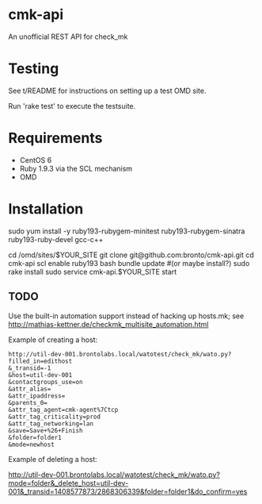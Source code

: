 cmk-api
=======

An unofficial REST API for check_mk

Testing
=======

See t/README for instructions on setting up a test OMD site.

Run 'rake test' to execute the testsuite.

Requirements
============

 * CentOS 6
 * Ruby 1.9.3 via the SCL mechanism
 * OMD

Installation
============

sudo yum install -y ruby193-rubygem-minitest ruby193-rubygem-sinatra \
  ruby193-ruby-devel gcc-c++

cd /omd/sites/$YOUR_SITE
git clone git@github.com:bronto/cmk-api.git
cd cmk-api
scl enable ruby193 bash
bundle update #(or maybe install?)
sudo rake install
sudo service cmk-api.$YOUR_SITE start

TODO
----

Use the built-in automation support instead of hacking up hosts.mk; see
http://mathias-kettner.de/checkmk_multisite_automation.html

Example of creating a host:

    http://util-dev-001.brontolabs.local/watotest/check_mk/wato.py?
    filled_in=edithost
    &_transid=-1
    &host=util-dev-001
    &contactgroups_use=on
    &attr_alias=
    &attr_ipaddress=
    &parents_0=
    &attr_tag_agent=cmk-agent%7Ctcp
    &attr_tag_criticality=prod
    &attr_tag_networking=lan
    &save=Save+%26+Finish
    &folder=folder1
    &mode=newhost

Example of deleting a host:

http://util-dev-001.brontolabs.local/watotest/check_mk/wato.py?mode=folder&_delete_host=util-dev-001&_transid=1408577873/2868306339&folder=folder1&do_confirm=yes
